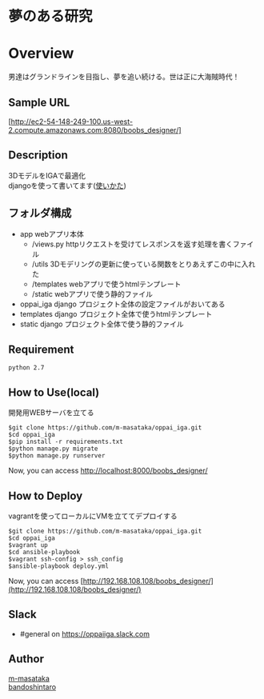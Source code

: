 夢のある研究
====

# Overview  
男達はグランドラインを目指し、夢を追い続ける。世は正に大海賊時代！  

## Sample URL
[http://ec2-54-148-249-100.us-west-2.compute.amazonaws.com:8080/boobs_designer/]

## Description
3DモデルをIGAで最適化  
djangoを使って書いてます([使いかた](http://docs.djangoproject.jp/en/latest/intro/tutorial01.html))  

## フォルダ構成

- app webアプリ本体  
    - /views.py  httpリクエストを受けてレスポンスを返す処理を書くファイル  
    - /utils  3Dモデリングの更新に使っている関数をとりあえずこの中に入れた  
    - /templates  webアプリで使うhtmlテンプレート  
    - /static  webアプリで使う静的ファイル  
- oppai_iga django  プロジェクト全体の設定ファイルがおいてある  
- templates django  プロジェクト全体で使うhtmlテンプレート  
- static django  プロジェクト全体で使う静的ファイル  

## Requirement
    python 2.7  

## How to Use(local)
開発用WEBサーバを立てる

    $git clone https://github.com/m-masataka/oppai_iga.git  
    $cd oppai_iga  
    $pip install -r requirements.txt  
    $python manage.py migrate  
    $python manage.py runserver  
Now, you can access [http://localhost:8000/boobs_designer/](http://localhost:8000/boobs_designer/)  

## How to Deploy
vagrantを使ってローカルにVMを立ててデプロイする

    $git clone https://github.com/m-masataka/oppai_iga.git  
    $cd oppai_iga  
    $vagrant up
    $cd ansible-playbook
    $vagrant ssh-config > ssh_config
    $ansible-playbook deploy.yml

Now, you can access [http://192.168.108.108/boobs_designer/](http://192.168.108.108/boobs_designer/)  

## Slack  

 - #general on <https://oppaiiga.slack.com>

## Author
[m-masataka](https://github.com/m-masataka)  
[bandoshintaro](https://github.com/bandoshintaro)  
